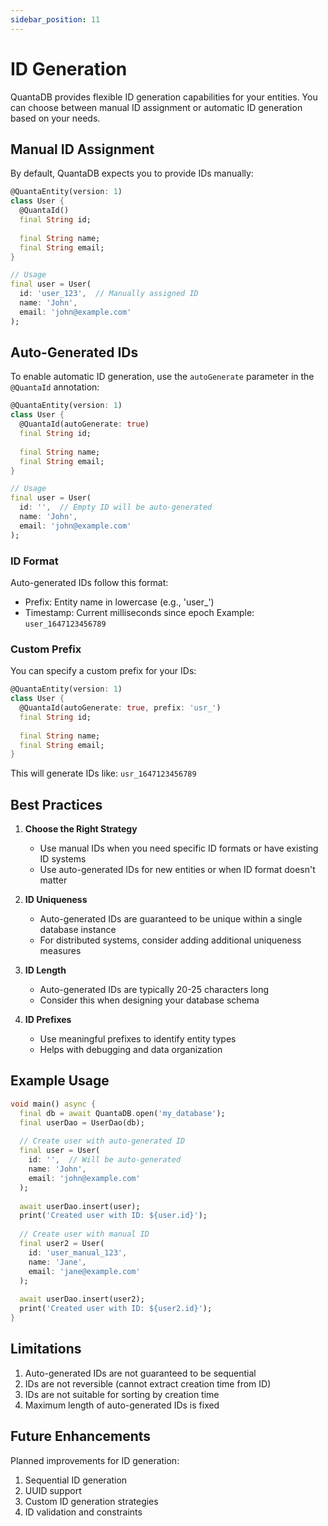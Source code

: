 ```yaml
---
sidebar_position: 11
---
```


# ID Generation

QuantaDB provides flexible ID generation capabilities for your entities. You can choose between manual ID assignment or automatic ID generation based on your needs.

## Manual ID Assignment

By default, QuantaDB expects you to provide IDs manually:

```dart
@QuantaEntity(version: 1)
class User {
  @QuantaId()
  final String id;
  
  final String name;
  final String email;
}

// Usage
final user = User(
  id: 'user_123',  // Manually assigned ID
  name: 'John',
  email: 'john@example.com'
);
```

## Auto-Generated IDs

To enable automatic ID generation, use the `autoGenerate` parameter in the `@QuantaId` annotation:

```dart
@QuantaEntity(version: 1)
class User {
  @QuantaId(autoGenerate: true)
  final String id;
  
  final String name;
  final String email;
}

// Usage
final user = User(
  id: '',  // Empty ID will be auto-generated
  name: 'John',
  email: 'john@example.com'
);
```

### ID Format

Auto-generated IDs follow this format:
- Prefix: Entity name in lowercase (e.g., 'user_')
- Timestamp: Current milliseconds since epoch
Example: `user_1647123456789`

### Custom Prefix

You can specify a custom prefix for your IDs:

```dart
@QuantaEntity(version: 1)
class User {
  @QuantaId(autoGenerate: true, prefix: 'usr_')
  final String id;
  
  final String name;
  final String email;
}
```

This will generate IDs like: `usr_1647123456789`

## Best Practices

1. **Choose the Right Strategy**
   - Use manual IDs when you need specific ID formats or have existing ID systems
   - Use auto-generated IDs for new entities or when ID format doesn't matter

2. **ID Uniqueness**
   - Auto-generated IDs are guaranteed to be unique within a single database instance
   - For distributed systems, consider adding additional uniqueness measures

3. **ID Length**
   - Auto-generated IDs are typically 20-25 characters long
   - Consider this when designing your database schema

4. **ID Prefixes**
   - Use meaningful prefixes to identify entity types
   - Helps with debugging and data organization

## Example Usage

```dart
void main() async {
  final db = await QuantaDB.open('my_database');
  final userDao = UserDao(db);
  
  // Create user with auto-generated ID
  final user = User(
    id: '',  // Will be auto-generated
    name: 'John',
    email: 'john@example.com'
  );
  
  await userDao.insert(user);
  print('Created user with ID: ${user.id}');
  
  // Create user with manual ID
  final user2 = User(
    id: 'user_manual_123',
    name: 'Jane',
    email: 'jane@example.com'
  );
  
  await userDao.insert(user2);
  print('Created user with ID: ${user2.id}');
}
```

## Limitations

1. Auto-generated IDs are not guaranteed to be sequential
2. IDs are not reversible (cannot extract creation time from ID)
3. IDs are not suitable for sorting by creation time
4. Maximum length of auto-generated IDs is fixed

## Future Enhancements

Planned improvements for ID generation:
1. Sequential ID generation
2. UUID support
3. Custom ID generation strategies
4. ID validation and constraints 